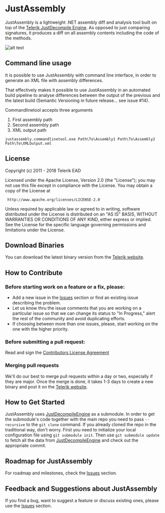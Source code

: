 # JustAssembly

JustAssembly is a lightweight .NET assembly diff and analysis tool built on top of the [Telerik JustDecompile Engine](https://github.com/telerik/JustDecompileEngine). As opposed to just comparing signatures, it produces a diff on all assembly contents including the code of the methods.

![alt text](https://d585tldpucybw.cloudfront.net/sfimages/default-source/productsimages/justassembly/how-it-works.png)

## Command line usage

It is possible to use JustAssembly with command line interface, in order to generate an XML file with assembly differences.

That effectively makes it possible to use JustAssembly in an automated build pipeline to analyse differences between the output of the previous and the latest build (Semantic Versioning in future release... see issue #14).

Commandlinetool accepts three arguments
1) First assembly path
2) Second assembly path
3) XML output path 

```
justassembly.commandlinetool.exe Path\To\Assembly1 Path\To\Assembly2 Path\To\XMLOutput.xml
```

## License

Copyright (c) 2011 - 2018 Telerik EAD

Licensed under the Apache License, Version 2.0 (the "License"); you may not use this file except in compliance with the License. You may obtain a copy of the License at

     http://www.apache.org/licenses/LICENSE-2.0

Unless required by applicable law or agreed to in writing, software distributed under the License is distributed on an "AS IS" BASIS, WITHOUT WARRANTIES OR CONDITIONS OF ANY KIND, either express or implied. See the License for the specific language governing permissions and limitations under the License.

## Download Binaries

You can download the latest binary version from the [Telerik website](http://www.telerik.com/justassembly).

## How to Contribute

### Before starting work on a feature or a fix, please:

* Add a new issue in the [Issues](https://github.com/telerik/JustAssembly/issues) section or find an existing issue describing the problem.
* Let us know thru the issue comments that you are working on a particular issue so that we can change its status to "In Progress," alert the rest of the community and avoid duplicating efforts.
* If choosing between more than one issues, please, start working on the one with the higher priority.

### Before submitting a pull request:

Read and sign the [Contributors License Agreement](https://docs.google.com/a/telerik.com/forms/d/1NHkl8cWYOU4kwiyBZi0o745mMbNk7Y-esYmBgCEMakM/viewform)

### Merging pull requests

We'll do our best to merge pull requests within a day or two, especially if they are major. Once the merge is done, it takes 1-3 days to create a new binary and post it on the [Telerik website](http://www.telerik.com/justassembly).

## How to Get Started

JustAssembly uses [JustDecompileEngine](https://github.com/telerik/JustDecompileEngine) as a submodule. In order to get the submodule's code together with the main repo you need to pass `--recursive` to the `git clone` command. If you already cloned the repo in the traditional way, don't worry. First you need to initialize your local configuration file using `git submodule init`. Then use `git submodule update` to fetch all the data from [JustDecompileEngine](https://github.com/telerik/JustDecompileEngine) and check out the appropriate commit.

## Roadmap for JustAssembly

For roadmap and milestones, check the [Issues](https://github.com/telerik/JustAssembly/issues) section.

## Feedback and Suggestions about JustAssembly

If you find a bug, want to suggest a feature or discuss existing ones, please use the [Issues](https://github.com/telerik/JustAssembly/issues) section.
